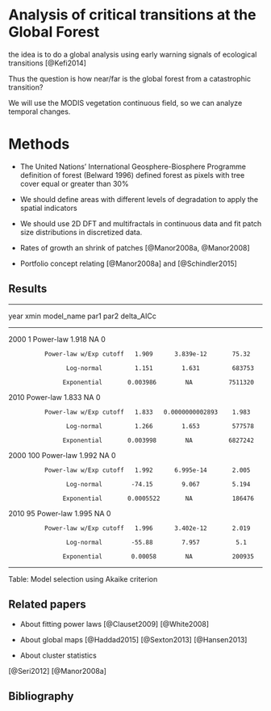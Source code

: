 # Analysis of critical transitions at the Global Forest


the idea is to do a global analysis using early warning signals of ecological transitions [@Kefi2014] 


Thus the question is how near/far is the global forest from a catastrophic transition?

We will use the MODIS vegetation continuous field, so we can analyze temporal changes.


# Methods

* The United Nations’ International Geosphere-Biosphere Programme definition of forest (Belward 1996) defined forest as pixels with tree cover equal or greater than 30%  

* We should define areas with different levels of degradation to apply the spatial indicators 

* We should use 2D DFT and multifractals in continuous data and fit patch size distributions in discretized data. 

* Rates of growth an shrink of patches [@Manor2008a, @Manor2008] 

* Portfolio concept relating [@Manor2008a]  and [@Schindler2015] 

## Results


---------------------------------------------------------------------------
 year   xmin        model_name         par1         par2        delta_AICc 
------ ------ ---------------------- --------- --------------- ------------
 2000    1          Power-law          1.918         NA             0      

              Power-law w/Exp cutoff   1.909      3.839e-12       75.32    

                    Log-normal         1.151        1.631         683753   

                   Exponential       0.003986        NA          7511320   

 2010               Power-law          1.833         NA             0      

              Power-law w/Exp cutoff   1.833   0.0000000002893    1.983    

                    Log-normal         1.266        1.653         577578   

                   Exponential       0.003998        NA          6827242   

 2000   100         Power-law          1.992         NA             0      

              Power-law w/Exp cutoff   1.992      6.995e-14       2.005    

                    Log-normal        -74.15        9.067         5.194    

                   Exponential       0.0005522       NA           186476   

 2010    95         Power-law          1.995         NA             0      

              Power-law w/Exp cutoff   1.996      3.402e-12       2.019    

                    Log-normal        -55.88        7.957          5.1     

                   Exponential        0.00058        NA           200935   
---------------------------------------------------------------------------

Table: Model selection using Akaike criterion

## Related papers

* About fitting power laws
[@Clauset2009]
[@White2008]  

* About global maps 
[@Haddad2015]
[@Sexton2013]
[@Hansen2013]  

* About cluster statistics

[@Seri2012]
[@Manor2008a]


## Bibliography


